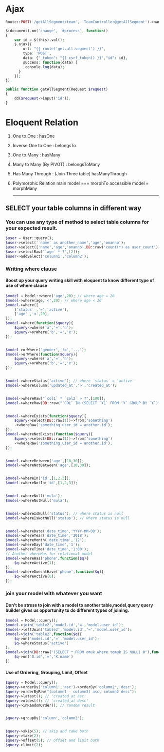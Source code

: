 # Ajax
```php
Route::POST('/getAllSegment/team', 'TeamController@getAllSegment')->name('get.all.segment');
```
```php
$(document).on('change', '#process', function()
{
    var id = $(this).val();
    $.ajax({
        url: "{{ route('get.all.segment') }}",
        type: 'POST',
        data: {"_token": "{{ csrf_token() }}","id": id},
        success: function(data) {
         console.log(data);
      }
    });
});
```

```php
public function getAllSegment(Request $request)
{
    dd($request->input('id'));
}
```

# Eloquent Relation
1. One to One :
             hasOne


2. Inverse One to One : 
            belongsTo


3. One to Many :
             hasMany


4. Many to Many (By PIVOT) :
            belongsToMany


5. Has Many Through : (Join Three table)
            hasManyThrough


6. Polymorphic Relation 
   main model === morphTo
   accessible model = morphMany   
   
   
   ---------------------------
   
## SELECT your table columns in different way
### You can use any type of method to select table columns for your expected result.
   ```php
   $user = User::query();
   $user->select('`name` as another_name','age','onanno');
   $user->select(['name','age','onanno',DB::raw('count(*) as user_count')]);
   $user->selectRaw("`age` * ?",[2]);
   $user->addSelect('column1','column2');
   ```
   
### Writing where clause
#### Boost up your query writing skill with eloquent to know different type of use of where clause
   ```php
   $model = Model::where('age',20); // where age = 20
   $model->where(age,'<',20); // where age < 20
   $model->where([
       ['status' ,'=','active'],
       ['age' ,'<',20],
   ]);
   $model->where(function($query){
       $query->where('a','=','n');
       $query->orWhere('b','=','x');
   });
   
   
   $model->orWhere('gender','!=','...');
   $model->orWhere(function($query){
       $query->where('a','=','n');
       $query->orWhere('b','=','x');
   });
   
   
   $model->whereStatus('active'); // where `status` = 'active'
   $model->whereColumn('updated_at','>','created_at');
   
   
   $model->whereRaw("`col1` * `col2` > ?",[100]);
   $model->whereRaw(DB::raw("`COL` IN (SELECT `Y1` FROM `Y` GROUP BY `Y`)"));
   
   
   $model->whereExists(function($query){
       $query->select(DB::raw(1))->from('something')
       ->whereRaw('something.user_id = another.id');
   });
   $model->whereNotExists(function($query){
       $query->select(DB::raw(1))->from('something')
       ->whereRaw('something.user_id = another.id');
   });
   
   
   $model->whereBetween('age',[18,30]);
   $model->whereNotBetween('age',[18,30]);
   
   
   $model->whereIn('id',[1,2,3]);
   $model->whereNotIn('id',[1,2,3]);
   
   
   $model->whereNull('mula');
   $model->whereNotNull('mula');
   
   
   $model->whereIsNull('status'); // where status is null
   $model->whereIsNotNull('status'); // where status is null
   
   
   $model->whereDate('date_time','YYYY-MM-DD');
   $model->whereYear('date_time','2018');
   $model->whereMonth('date_time','12');
   $model->whereDay('date_time','1');
   $model->whereTime('date_time','1:00');
   // Another whereHas for relational model
   $model->whereHas('phone',function($q){
       $q->whereActive(1);
   });
   $model->whereDoesntHave('phone',function($q){
       $q->whereActive(0);
   });
   ```
   
### join your model with whatever you want
#### Don't be stress to join with a model to another table,model,query query builder gives us opportunity to do different types of joining.
   ```php
   $model = Model::query();
   $model->join('table2','model.id','=','model.user_id');
   $model->leftJoin('table2','model.id','=','model.user_id');
   $model->join('table2',function($q){
       $q->on('model.id','=','model.user_id');
       $q->whereStatus('active')
   );
   $model->join(DB::raw("(SELECT * FROM omuk where tomuk IS NULL) O"),function($q){
       $q->on('O.id','=','K.name')
   })
   ```
#### Use of Ordering, Grouping, Limit, Offset
   ```php
   $query = Model::query();
   $query->orderBy('column1','asc')->orderBy('column2','desc');
   $query->orderByRaw("(column1 - column3) asc, column2 desc");
   $query->latest(); // 'created_at asc'
   $query->oldest(); // 'created_at desc'
   $query->inRandomOrder(); // random result
   
   
   $query->groupBy('column','column2');
   
   
   $query->skip(5); // skip and take both 
   $query->take(2);
   $query->offset(5); // offset and limit both
   $query->limit(2);
   ``` 